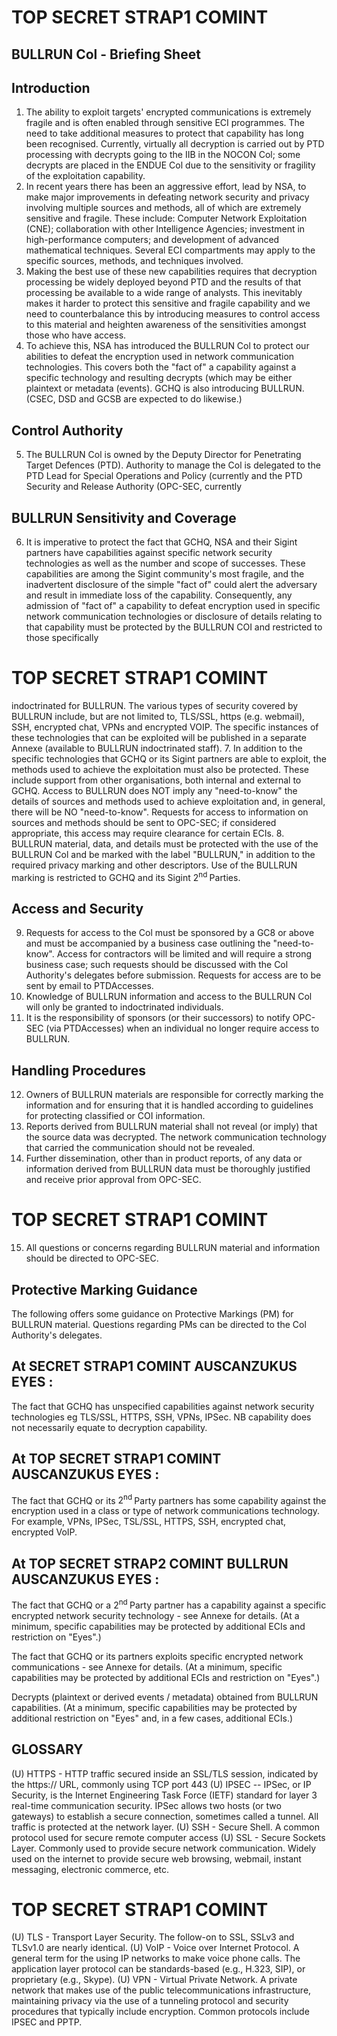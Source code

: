# TOP SECRET STRAP1 COMINT 

## BULLRUN Col - Briefing Sheet

## Introduction

1. The ability to exploit targets' encrypted communications is extremely fragile and is often enabled through sensitive ECI programmes. The need to take additional measures to protect that capability has long been recognised. Currently, virtually all decryption is carried out by PTD processing with decrypts going to the IIB in the NOCON Col; some decrypts are placed in the ENDUE Col due to the sensitivity or fragility of the exploitation capability.
2. In recent years there has been an aggressive effort, lead by NSA, to make major improvements in defeating network security and privacy involving multiple sources and methods, all of which are extremely sensitive and fragile. These include: Computer Network Exploitation (CNE); collaboration with other Intelligence Agencies; investment in high-performance computers; and development of advanced mathematical techniques. Several ECI compartments may apply to the specific sources, methods, and techniques involved.
3. Making the best use of these new capabilities requires that decryption processing be widely deployed beyond PTD and the results of that processing be available to a wide range of analysts. This inevitably makes it harder to protect this sensitive and fragile capability and we need to counterbalance this by introducing measures to control access to this material and heighten awareness of the sensitivities amongst those who have access.
4. To achieve this, NSA has introduced the BULLRUN Col to protect our abilities to defeat the encryption used in network communication technologies. This covers both the "fact of" a capability against a specific technology and resulting decrypts (which may be either plaintext or metadata (events). GCHQ is also introducing BULLRUN. (CSEC, DSD and GCSB are expected to do likewise.)

## Control Authority

5. The BULLRUN Col is owned by the Deputy Director for Penetrating Target Defences (PTD). Authority to manage the Col is delegated to the PTD Lead for Special Operations and Policy (currently and the PTD Security and Release Authority (OPC-SEC, currently

## BULLRUN Sensitivity and Coverage

6. It is imperative to protect the fact that GCHQ, NSA and their Sigint partners have capabilities against specific network security technologies as well as the number and scope of successes. These capabilities are among the Sigint community's most fragile, and the inadvertent disclosure of the simple "fact of" could alert the adversary and result in immediate loss of the capability. Consequently, any admission of "fact of" a capability to defeat encryption used in specific network communication technologies or disclosure of details relating to that capability must be protected by the BULLRUN COI and restricted to those specifically
# TOP SECRET STRAP1 COMINT 

indoctrinated for BULLRUN. The various types of security covered by BULLRUN include, but are not limited to, TLS/SSL, https (e.g. webmail), SSH, encrypted chat, VPNs and encrypted VOIP. The specific instances of these technologies that can be exploited will be published in a separate Annexe (available to BULLRUN indoctrinated staff).
7. In addition to the specific technologies that GCHQ or its Sigint partners are able to exploit, the methods used to achieve the exploitation must also be protected. These include support from other organisations, both internal and external to GCHQ. Access to BULLRUN does NOT imply any "need-to-know" the details of sources and methods used to achieve exploitation and, in general, there will be NO "need-to-know". Requests for access to information on sources and methods should be sent to OPC-SEC; if considered appropriate, this access may require clearance for certain ECIs.
8. BULLRUN material, data, and details must be protected with the use of the BULLRUN Col and be marked with the label "BULLRUN," in addition to the required privacy marking and other descriptors. Use of the BULLRUN marking is restricted to GCHQ and its Sigint $2^{\text {nd }}$ Parties.

## Access and Security

9. Requests for access to the Col must be sponsored by a GC8 or above and must be accompanied by a business case outlining the "need-to-know". Access for contractors will be limited and will require a strong business case; such requests should be discussed with the Col Authority's delegates before submission. Requests for access are to be sent by email to PTDAccesses.
10. Knowledge of BULLRUN information and access to the BULLRUN Col will only be granted to indoctrinated individuals.
11. It is the responsibility of sponsors (or their successors) to notify OPC-SEC (via PTDAccesses) when an individual no longer require access to BULLRUN.

## Handling Procedures

12. Owners of BULLRUN materials are responsible for correctly marking the information and for ensuring that it is handled according to guidelines for protecting classified or COI information.
13. Reports derived from BULLRUN material shall not reveal (or imply) that the source data was decrypted. The network communication technology that carried the communication should not be revealed.
14. Further dissemination, other than in product reports, of any data or information derived from BULLRUN data must be thoroughly justified and receive prior approval from OPC-SEC.
# TOP SECRET STRAP1 COMINT 

15. All questions or concerns regarding BULLRUN material and information should be directed to OPC-SEC.

## Protective Marking Guidance

The following offers some guidance on Protective Markings (PM) for BULLRUN material. Questions regarding PMs can be directed to the Col Authority's delegates.

## At SECRET STRAP1 COMINT AUSCANZUKUS EYES :

The fact that GCHQ has unspecified capabilities against network security technologies eg TLS/SSL, HTTPS, SSH, VPNs, IPSec. NB capability does not necessarily equate to decryption capability.

## At TOP SECRET STRAP1 COMINT AUSCANZUKUS EYES :

The fact that GCHQ or its $2^{\text {nd }}$ Party partners has some capability against the encryption used in a class or type of network communications technology. For example, VPNs, IPSec, TSL/SSL, HTTPS, SSH, encrypted chat, encrypted VoIP.

## At TOP SECRET STRAP2 COMINT BULLRUN AUSCANZUKUS EYES :

The fact that GCHQ or a $2^{\text {nd }}$ Party partner has a capability against a specific encrypted network security technology - see Annexe for details. (At a minimum, specific capabilities may be protected by additional ECIs and restriction on "Eyes".)

The fact that GCHQ or its partners exploits specific encrypted network communications - see Annexe for details. (At a minimum, specific capabilities may be protected by additional ECIs and restriction on "Eyes".)

Decrypts (plaintext or derived events / metadata) obtained from BULLRUN capabilities. (At a minimum, specific capabilities may be protected by additional restriction on "Eyes" and, in a few cases, additional ECIs.)

## GLOSSARY

(U) HTTPS - HTTP traffic secured inside an SSL/TLS session, indicated by the https:// URL, commonly using TCP port 443
(U) IPSEC -- IPSec, or IP Security, is the Internet Engineering Task Force (IETF) standard for layer 3 real-time communication security. IPSec allows two hosts (or two gateways) to establish a secure connection, sometimes called a tunnel. All traffic is protected at the network layer.
(U) SSH - Secure Shell. A common protocol used for secure remote computer access
(U) SSL - Secure Sockets Layer. Commonly used to provide secure network communication. Widely used on the internet to provide secure web browsing, webmail, instant messaging, electronic commerce, etc.
# TOP SECRET STRAP1 COMINT 

(U) TLS - Transport Layer Security. The follow-on to SSL, SSLv3 and TLSv1.0 are nearly identical.
(U) VoIP - Voice over Internet Protocol. A general term for the using IP networks to make voice phone calls. The application layer protocol can be standards-based (e.g., H.323, SIP), or proprietary (e.g., Skype).
(U) VPN - Virtual Private Network. A private network that makes use of the public telecommunications infrastructure, maintaining privacy via the use of a tunneling protocol and security procedures that typically include encryption. Common protocols include IPSEC and PPTP.
